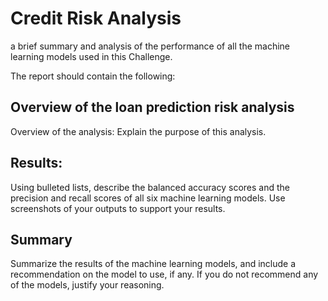 # Credit Risk Analysis

a brief summary and analysis of the performance of all the machine learning models used in this Challenge.

The report should contain the following:

## Overview of the loan prediction risk analysis
Overview of the analysis: Explain the purpose of this analysis. 

## Results: 
Using bulleted lists, describe the balanced accuracy scores and the precision and recall scores of all six machine learning models. Use screenshots of your outputs to support your results.

## Summary
Summarize the results of the machine learning models, and include a recommendation on the model to use, if any. If you do not recommend any of the models, justify your reasoning.
